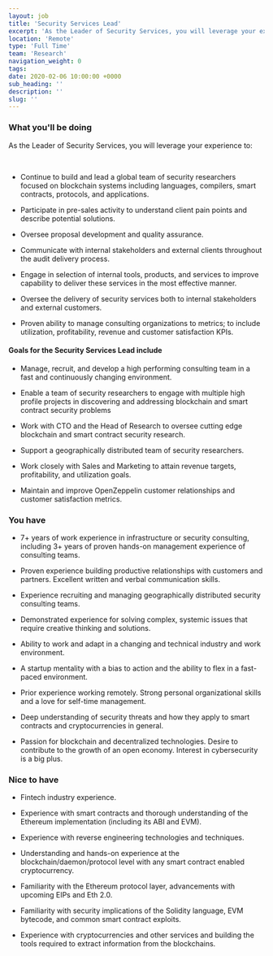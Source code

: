 ```yaml
---
layout: job
title: 'Security Services Lead'
excerpt: 'As the Leader of Security Services, you will leverage your experience to continue to build and lead a global team of security researchers focused on blockchain systems.'
location: 'Remote'
type: 'Full Time'
team: 'Research'
navigation_weight: 0
tags:
date: 2020-02-06 10:00:00 +0000
sub_heading: ''
description: ''
slug: ''
---
```


<div class="requirements">
  <h3 class="job-description-title">What you'll be doing</h3>
  <p>As the Leader of Security Services, you will leverage your experience to:</p>
  <br>
</div>

<div class="requirements">
  <ul>
    <li><p>
      Continue to build and lead a global team of security researchers focused on blockchain systems including languages, compilers, smart contracts, protocols, and applications.
    </p></li>
    <li><p>
      Participate in pre-sales activity to understand client pain points and describe potential solutions.
    </p></li>
    <li><p>
      Oversee proposal development and quality assurance.
    </p></li>
    <li><p>
      Communicate with internal stakeholders and external clients throughout the audit delivery process.
    </p></li>
    <li><p>
      Engage in selection of internal tools, products, and services to improve capability to deliver these services in the most effective manner.
    </p></li>
    <li><p>
      Oversee the delivery of security services both to internal stakeholders and external customers.
    </p></li>
    <li><p>
      Proven ability to manage consulting organizations to metrics; to include utilization, profitability, revenue and customer satisfaction KPIs.
    </p></li>
  </ul>
</div>

<div class="requirements">
  <h4 class="job-description-title">Goals for the Security Services Lead include</h4>
  <ul>
    <li><p>
      Manage, recruit, and develop a high performing consulting team in a fast and continuously changing environment.
    </p></li>
    <li><p>
      Enable a team of security researchers to engage with multiple high profile projects in discovering and addressing blockchain and smart contract security problems 
    </p></li>
    <li><p>
      Work with CTO and the Head of Research to oversee cutting edge blockchain and smart contract security research.
    </p></li>
    <li><p>
      Support a geographically distributed team of security researchers.
    </p></li>
    <li><p>
      Work closely with Sales and Marketing to attain revenue targets, profitability, and utilization goals.
    </p></li>
    <li><p>
      Maintain and improve OpenZeppelin customer relationships and customer satisfaction metrics.
    </p></li>
  </ul>
</div>

<div class="requirements">
  <h3 class="job-description-title">You have</h3>
  <ul>
    <li><p>
      7+ years of work experience in infrastructure or security consulting, including 3+ years of proven hands-on management experience of consulting teams.
    </p></li>
    <li><p>
      Proven experience building productive relationships with customers and partners. Excellent written and verbal communication skills.
    </p></li>
    <li><p>
      Experience recruiting and managing geographically distributed security consulting teams.
    </p></li>
    <li><p>
      Demonstrated experience for solving complex, systemic issues that require creative thinking and solutions.
    </p></li>
    <li><p>
      Ability to work and adapt in a changing and technical industry and work environment.
    </p></li>
    <li><p>
      A startup mentality with a bias to action and the ability to flex in a fast-paced environment.
    </p></li>
    <li><p>
      Prior experience working remotely. Strong personal organizational skills and a love for self-time management.
    </p></li>
    <li><p>
      Deep understanding of security threats and how they apply to smart contracts and cryptocurrencies in general.
    </p></li>
    <li><p>
      Passion for blockchain and decentralized technologies. Desire to contribute to the growth of an open economy. Interest in cybersecurity is a big plus.
    </p></li>
  </ul>
</div>

<div class="requirements">
  <h3 class="job-description-title">Nice to have</h3>
  <ul>
    <li><p>
      Fintech industry experience.
    </p></li>
    <li><p>
      Experience with smart contracts and thorough understanding of the Ethereum implementation (including its ABI and EVM).
    </p></li>
    <li><p>
      Experience with reverse engineering technologies and techniques.
    </p></li>
    <li><p>
      Understanding and hands-on experience at the blockchain/daemon/protocol level with any smart contract enabled cryptocurrency.
    </p></li>
    <li><p>
      Familiarity with the Ethereum protocol layer, advancements with upcoming EIPs and Eth 2.0.
    </p></li>
    <li><p>
      Familiarity with security implications of the Solidity language, EVM bytecode, and common smart contract exploits.
    </p></li>
    <li><p>
      Experience with cryptocurrencies and other services and building the tools required to extract information from the blockchains.
    </p></li>
  </ul>
</div>